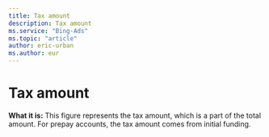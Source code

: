 ```yaml
---
title: Tax amount
description: Tax amount
ms.service: "Bing-Ads"
ms.topic: "article"
author: eric-urban
ms.author: eur
---
```


# Tax amount

**What it is:** This figure represents the tax amount, which is a part of the total amount. For prepay accounts, the tax amount comes from initial funding.



